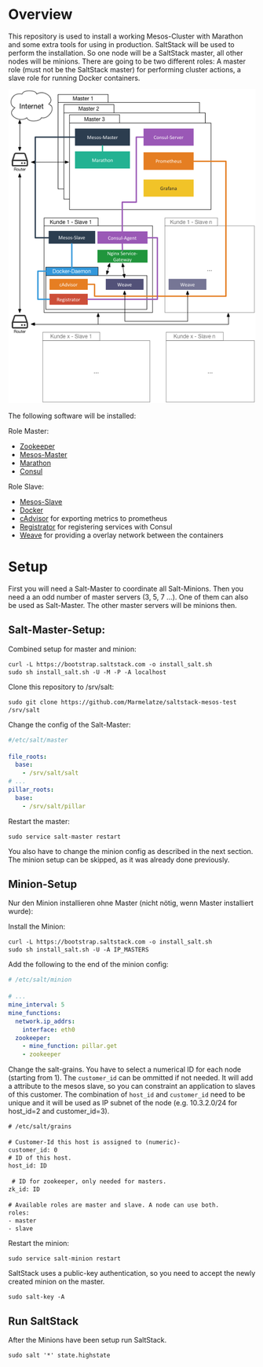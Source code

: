 # Overview

This repository is used to install a working Mesos-Cluster with Marathon and some extra tools for using in production. SaltStack will be used to perform the installation. So one node will be a SaltStack master, all other nodes will be minions. There are going to be two different roles: A master role (must not be the SaltStack master) for performing cluster actions, a slave role for running Docker containers.

![Architecture overview](architecture.png)

The following software will be installed:

Role Master:

- [Zookeeper](https://open.mesosphere.com/getting-started/datacenter/install/)
- [Mesos-Master](https://open.mesosphere.com/getting-started/datacenter/install/)
- [Marathon](https://open.mesosphere.com/getting-started/datacenter/install/)
- [Consul](https://www.consul.io/)

Role Slave:

- [Mesos-Slave](https://open.mesosphere.com/getting-started/datacenter/install/)
- [Docker](https://www.docker.com/)
- [cAdvisor](https://github.com/google/cadvisor) for exporting metrics to prometheus
- [Registrator](https://github.com/gliderlabs/registrator) for registering services with Consul
- [Weave](http://weave.works/) for providing a overlay network between the containers


# Setup

First you will need a Salt-Master to coordinate all Salt-Minions. Then you need a an odd number of master servers (3, 5, 7 ...). One of them can also be used as Salt-Master. The other master servers will be minions then.


## Salt-Master-Setup:

Combined setup for master and minion:

```
curl -L https://bootstrap.saltstack.com -o install_salt.sh
sudo sh install_salt.sh -U -M -P -A localhost
```

Clone this repository to /srv/salt:

```
sudo git clone https://github.com/Marmelatze/saltstack-mesos-test /srv/salt
```

Change the config of the Salt-Master:

```yaml
#/etc/salt/master

file_roots:
  base:
    - /srv/salt/salt
# ...
pillar_roots:
  base:
    - /srv/salt/pillar
```

Restart the master:

```
sudo service salt-master restart
```

You also have to change the minion config as described in the next section. The minion setup can be skipped, as it was already done previously.

## Minion-Setup

Nur den Minion installieren ohne Master (nicht nötig, wenn Master installiert wurde):

Install the Minion:

```
curl -L https://bootstrap.saltstack.com -o install_salt.sh
sudo sh install_salt.sh -U -A IP_MASTERS
```

Add the following to the end of the minion config:

```yaml
# /etc/salt/minion

# ...
mine_interval: 5
mine_functions:
  network.ip_addrs:
    interface: eth0
  zookeeper:
    - mine_function: pillar.get
    - zookeeper
```

Change the salt-grains. You have to select a numerical ID for each node (starting from 1). The `customer_id` can be ommitted if not needed. It will add a attribute to the mesos slave, so you can constraint an application to slaves of this customer. The combination of `host_id` and `customer_id` need to be unique and it will be used as IP subnet of the node (e.g. 10.3.2.0/24 for host_id=2 and customer_id=3).

```
# /etc/salt/grains

# Customer-Id this host is assigned to (numeric)-
customer_id: 0
# ID of this host.
host_id: ID

 # ID for zookeeper, only needed for masters.
zk_id: ID

# Available roles are master and slave. A node can use both.
roles:
- master
- slave
```

Restart the minion:

```
sudo service salt-minion restart
```

SaltStack uses a public-key authentication, so you need to accept the newly created minion on the master.

```
sudo salt-key -A
```

## Run SaltStack

After the Minions have been setup run SaltStack.

```
sudo salt '*' state.highstate
```
